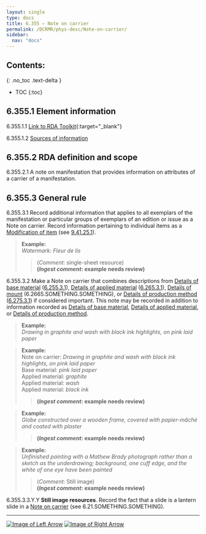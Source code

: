 ```yaml
---
layout: single
type: docs
title: 6.355 — Note on carrier
permalink: /DCRMR/phys-desc/Note-on-carrier/
sidebar:
  nav: "docs"
---
```


## Contents:
{: .no_toc .text-delta }

- TOC
{:toc}

## 6.355.1 Element information

<a name="6.355.1.1">6.355.1.1</a> [Link to RDA Toolkit](https://access.rdatoolkit.org/Content/Index?externalId=en-US_ala-5887ca96-eae3-34c9-ac6b-5f1f73f3845b){:target="_blank"}

<a name="6.355.1.2">6.355.1.2</a> [Sources of information](/DCRMR/additional-notes/#9011-sources-of-information) 

## 6.355.2 RDA definition and scope

<a name="6.355.2.1">6.355.2.1</a> A note on manifestation that provides information on attributes of a carrier of a manifestation.

## 6.355.3 General rule

<a name="6.355.3.1">6.355.3.1</a> Record additional information that applies to all exemplars of the manifestation or particular groups of exemplars of an edition or issue as a Note on carrier. Record information pertaining to individual items as a [Modification of item](/DCRMR/additional-notes/Modification-of-item/) (see [9.41.25.1](/DCRMR/additional-notes/Modification-of-item/#9.41.25.1)).

>**Example:**  
><CITE>Watermark: Fleur de lis</CITE>  
>>(*Comment*: single-sheet resource)  
>>**(*Ingest comment*: example needs review)**  

<a name="6.355.3.2">6.355.3.2</a> Make a Note on carrier that combines descriptions from [Details of base material](/DCRMR/phys-desc/Details-of-base-material/) ([6.255.3.1](/DCRMR/phys-desc/Details-of-base-material/#6.255.3.1)), [Details of applied material](/DCRMR/phys-desc/Details-of-applied-material/) ([6.265.3.1](/DCRMR/phys-desc/Details-of-applied-material/#6.265.3.1)), [Details of mount](/DCRMR/phys-desc/Details-of-mount/) (6.2665.SOMETHING.SOMETHING), or [Details of production method](/DCRMR/phys-desc/Details-of-production-method/) ([6.275.3.1](/DCRMR/phys-desc/Details-of-production-method/#6.275.3.1)) if considered important. This note may be recorded in addition to information recorded as [Details of base material](/DCRMR/phys-desc/Details-of-base-material/), [Details of applied material](/DCRMR/phys-desc/Details-of-applied-material/),  or [Details of production method](/DCRMR/phys-desc/Details-of-production-method/).

>**Example:**  
><CITE>Drawing in graphite and wash with black ink highlights, on pink laid paper</CITE>  

>**Example:**  
>Note on carrier: <CITE>Drawing in graphite and wash with black ink highlights, on pink laid paper</CITE>  
>Base material: <CITE>pink laid paper</CITE>  
>Applied material: <CITE>graphite</CITE>  
>Applied material: <CITE>wash</CITE>  
>Applied material: <CITE>black ink</CITE>  
>>**(*Ingest comment*: example needs review)**  

>**Example:**  
><CITE>Globe constructed over a wooden frame, covered with papier-mâché and coated with plaster</CITE>  
>>**(*Ingest comment*: example needs review)**  

>**Example:**  
><CITE>Unfinished painting with a Mathew Brady photograph rather than a sketch as the underdrawing; background, one cuff edge, and the white of one eye have been painted</CITE>  
>>(*Comment*: Still image)  
>>**(*Ingest comment*: example needs review)**  

<a name="6.355.3.3.Y.Y">6.355.3.3.Y.Y</a> **Still image resources**. Record the fact that a slide is a lantern slide in a [Note on carrier](/DCRMR/phys-desc/Note-on-carrier/) (see 6.21.SOMETHING.SOMETHING).

---

[![Image of Left Arrow](https://rbms-bsc.github.io/DCRMR/assets/pictures/navigation/Arrow_Left.png "6.35 — Carrier type")](/DCRMR/phys-desc/Carrier-type/) [![Image of Right Arrow](https://rbms-bsc.github.io/DCRMR/assets/pictures/navigation/Arrow_Right.png "7 — Numbering of serials")](/DCRMR/numbering-of-serials/)

